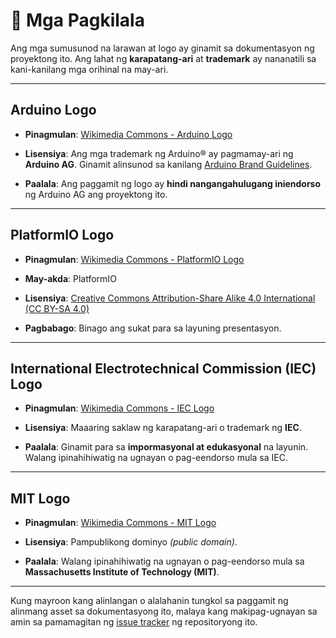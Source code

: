 # 📄 Mga Pagkilala

Ang mga sumusunod na larawan at logo ay ginamit
sa dokumentasyon ng proyektong ito. Ang lahat ng
**karapatang-ari** at **trademark** ay nananatili
sa kani-kanilang mga orihinal na may-ari.

---

## Arduino Logo

- **Pinagmulan**: [Wikimedia Commons - Arduino Logo](https://commons.wikimedia.org/wiki/File:Arduino_Logo.svg)

- **Lisensiya**: Ang mga trademark ng Arduino® ay pagmamay-ari ng **Arduino AG**. Ginamit alinsunod sa kanilang [Arduino Brand Guidelines](https://www.arduino.cc/en/trademark).

- **Paalala**: Ang paggamit ng logo ay **hindi nangangahulugang iniendorso** ng Arduino AG ang proyektong ito.

---

## PlatformIO Logo

- **Pinagmulan**: [Wikimedia Commons - PlatformIO Logo](https://commons.wikimedia.org/wiki/File:PlatformIO_logo.svg)

- **May-akda**: PlatformIO

- **Lisensiya**: [Creative Commons Attribution-Share Alike 4.0 International (CC BY-SA 4.0)](https://creativecommons.org/licenses/by-sa/4.0/)

- **Pagbabago**: Binago ang sukat para sa layuning presentasyon.

---

## International Electrotechnical Commission (IEC) Logo

- **Pinagmulan**: [Wikimedia Commons - IEC Logo](https://commons.wikimedia.org/wiki/File:International_Electrotechnical_Commission_Logo.svg)

- **Lisensiya**: Maaaring saklaw ng karapatang-ari o trademark ng **IEC**.

- **Paalala**: Ginamit para sa **impormasyonal at edukasyonal** na layunin. Walang ipinahihiwatig na ugnayan o pag-eendorso mula sa IEC.

---

## MIT Logo

- **Pinagmulan**: [Wikimedia Commons - MIT Logo](https://commons.wikimedia.org/wiki/File:MIT_logo.svg)

- **Lisensiya**: Pampublikong dominyo *(public domain)*.

- **Paalala**: Walang ipinahihiwatig na ugnayan o pag-eendorso mula sa **Massachusetts Institute of Technology (MIT)**.

---

Kung mayroon kang alinlangan o alalahanin tungkol
sa paggamit ng alinmang asset sa dokumentasyong
ito, malaya kang makipag-ugnayan sa amin sa
pamamagitan ng [issue tracker](https://github.com/LakanHaraya/Tibok/issues) ng repositoryong ito.
